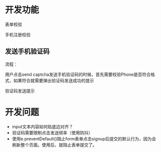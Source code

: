 # 开发功能

表单校验

手机注册校验

## 发送手机验证码

流程：

用户点击send captcha发送手机验证码的时候，首先需要校验Phone是否符合格式，如果符合就需要弹出验证码发送成功的提示

验证码发送提示

# 开发问题

* input文本内容如何贴底边对齐？
* 验证码需要限制点击发送频率（使用防抖）
* 使用e.preventDefault()阻止form表单点击signup后提交的默认行为，因为会刷新整个页面。使用后，就阻止表单提交了。



